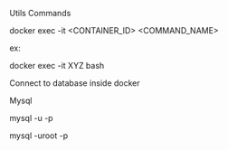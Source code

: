 Utils Commands

docker exec -it <CONTAINER_ID> <COMMAND_NAME>

ex: 

docker exec -it XYZ bash 

Connect to database inside docker

Mysql

mysql -u<USER> -p<PASSWORD>

mysql -uroot -p